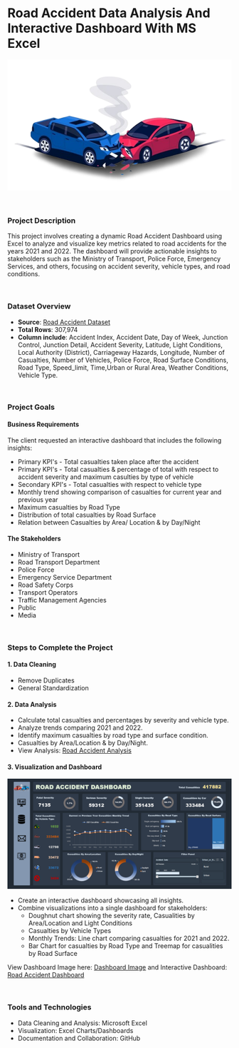 # Road Accident Data Analysis And Interactive Dashboard With MS Excel

![profile image](Image/accident.png)

<BR>

### Project Description

This project involves creating a dynamic Road Accident Dashboard using Excel to analyze and visualize key metrics related to road accidents for the years 2021 and 2022. The dashboard will provide actionable insights to stakeholders such as the Ministry of Transport, Police Force, Emergency Services, and others, focusing on accident severity, vehicle types, and road conditions.

<br>

### Dataset Overview

- **Source**: [Road Accident Dataset](https://docs.google.com/spreadsheets/d/1y1cXn8qZIZGwWxbHPojfQndpdNcdXweZ/edit?usp=sharing&ouid=100554781607807743501&rtpof=true&sd=true)
- **Total Rows**: 307,974
- **Column include**: Accident Index, Accident Date, Day of Week, Junction Control, Junction Detail, Accident Severity, Latitude, Light Conditions, Local Authority (District), Carriageway Hazards, Longitude, Number of Casualties, Number of Vehicles, Police Force, Road Surface Conditions, Road Type, Speed_limit, Time,Urban or Rural Area, Weather Conditions, Vehicle Type.

<br>

### Project Goals

#### Business Requirements
The client requested an interactive dashboard that includes the following insights:
- Primary KPI's - Total casualties  taken place after the accident
- Primary KPI's - Total casualties & percentage of total with respect to accident severity and maximum casulties by type of vehicle
- Secondary KPI's - Total casualties with respect to vehicle type
- Monthly trend showing comparison of casualties for current year and previous year
- Maximum casualties by Road Type
- Distribution of total casualties by Road Surface
- Relation between Casualties by Area/ Location & by Day/Night


#### The Stakeholders
- Ministry of Transport
- Road Transport Department
- Police Force
- Emergency Service Department
- Road Safety Corps
- Transport Operators
- Traffic Management Agencies
- Public
- Media


<br>

### Steps to Complete the Project
#### 1. Data Cleaning
- Remove Duplicates
- General Standardization

#### 2. Data Analysis
- Calculate total casualties and percentages by severity and vehicle type.
- Analyze trends comparing 2021 and 2022.
- Identify maximum casualties by road type and surface condition.
- Casualties by Area/Location & by Day/Night.
- View Analysis: [Road Accident Analysis](https://docs.google.com/spreadsheets/d/1RmOgiJgMacvBl_bbB4b0ljBx6WzHXC6j/edit?usp=sharing&ouid=100554781607807743501&rtpof=true&sd=true)

#### 3. Visualization and Dashboard

![Dashboard image](Image/Dashboard.PNG)

- Create an interactive dashboard showcasing all insights.
- Combine visualizations into a single dashboard for stakeholders:
  - Doughnut chart showing the severity rate, Casualities by Area/Location and Light Conditions
  - Casualties by Vehicle Types
  - Monthly Trends: Line chart comparing casualties for 2021 and 2022.
  - Bar Chart for casualties by Road Type and Treemap for casualities by Road Surface


View Dashboard Image here: [Dashboard Image](https://drive.google.com/file/d/1RAQYHndrNr1_FLcdHYsKvdQh0drELTS3/view?usp=sharing) 
and Interactive Dashboard: [Road Accident Dashboard](https://docs.google.com/spreadsheets/d/1DtI5YA5ux77RReXSQo246VHGcZ59UErs/edit?usp=sharing&ouid=100554781607807743501&rtpof=true&sd=true)

<br>

### Tools and Technologies
- Data Cleaning and Analysis: Microsoft Excel
- Visualization: Excel Charts/Dashboards
- Documentation and Collaboration: GitHub

<br>
